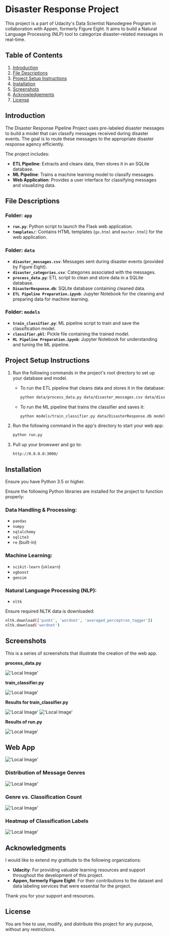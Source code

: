 # Disaster Response Project

This project is a part of Udacity's Data Scientist Nanodegree Program in collaboration with Appen, formerly Figure Eight. It aims to build a Natural Language Processing (NLP) tool to categorize disaster-related messages in real-time.

## Table of Contents

1. [Introduction](#introduction)
2. [File Descriptions](#file-descriptions)
3. [Project Setup Instructions](#project-setup-instructions)
4. [Installation](#installation)
5. [Screenshots](#screenshots)
6. [Acknowledgements](#acknowledgements)
7. [License](#License)

## Introduction

The Disaster Response Pipeline Project uses pre-labeled disaster messages to build a model that can classify messages received during disaster events. The goal is to route these messages to the appropriate disaster response agency efficiently.

The project includes:
- **ETL Pipeline**: Extracts and cleans data, then stores it in an SQLite database.
- **ML Pipeline**: Trains a machine learning model to classify messages.
- **Web Application**: Provides a user interface for classifying messages and visualizing data.

## File Descriptions

### Folder: `app`
- **`run.py`**: Python script to launch the Flask web application.
- **`templates/`**: Contains HTML templates (`go.html` and `master.html`) for the web application.

### Folder: `data`
- **`disaster_messages.csv`**: Messages sent during disaster events (provided by Figure Eight).
- **`disaster_categories.csv`**: Categories associated with the messages.
- **`process_data.py`**: ETL script to clean and store data in a SQLite database.
- **`DisasterResponse.db`**: SQLite database containing cleaned data.
- **`ETL Pipeline Preparation.ipynb`**: Jupyter Notebook for the cleaning and preparing data for machine learning.

### Folder: `models`
- **`train_classifier.py`**: ML pipeline script to train and save the classification model.
- **`classifier.pkl`**: Pickle file containing the trained model.
- **`ML Pipeline Preparation.ipynb`**: Jupyter Notebook for understanding and tuning the ML pipeline.

## Project Setup Instructions

1. Run the following commands in the project's root directory to set up your database and model.

   - To run the ETL pipeline that cleans data and stores it in the database:

     ```bash
     python data/process_data.py data/disaster_messages.csv data/disaster_categories.csv data/DisasterResponse.db
     ```

   - To run the ML pipeline that trains the classifier and saves it:

     ```bash
     python models/train_classifier.py data/DisasterResponse.db models/classifier.pkl
     ```

2. Run the following command in the app's directory to start your web app:

   ```bash
   python run.py
   ```

3. Pull up your browswer and go to:
    ```
    http://0.0.0.0:3000/
    ```


## Installation

Ensure you have Python 3.5 or higher.

Ensure the following Python libraries are installed for the project to function properly:

### Data Handling & Processing:
- `pandas`
- `numpy`
- `sqlalchemy`
- `sqlite3`
- `re` (built-in)

### Machine Learning:
- `scikit-learn` (`sklearn`)
- `xgboost`
- `gensim`

### Natural Language Processing (NLP):
- `nltk`


Ensure required NLTK data is downloaded:
```bash
nltk.download(['punkt', 'wordnet', 'averaged_perceptron_tagger'])
nltk.download('wordnet')
```


## Screenshots 

This is a series of screenshots that illustrate the creation of the web app.

**process_data.py**

!['Local Image'](screenshots/1_process_data.png)

**train_classifier.py**

!['Local Image'](screenshots/2_train_classifier.png)

**Results for train_classifier.py**

!['Local Image'](screenshots/3_classifier_result.png)
!['Local Image'](screenshots/4_classifier_end.png)

**Results of run.py**

!['Local Image'](screenshots/5_run_py.png)

## **Web App**

!['Local Image'](screenshots/6_app.png)

### **Distribution of Message Genres**
!['Local Image'](screenshots/7_graph_1.png)

### **Genre vs. Classification Count**
!['Local Image'](screenshots/8_graph_2.png)

### **Heatmap of Classification Labels**
!['Local Image'](screenshots/9_graph_3.png)






## Acknowledgments

I would like to extend my gratitude to the following organizations:

- **Udacity**: For providing valuable learning resources and support throughout the development of this project.
- **Appen, formerly Figure Eight**: For their contributions to the dataset and data labeling services that were essential for the project.

Thank you for your support and resources.

## License

You are free to use, modify, and distribute this project for any purpose, without any restrictions. 
